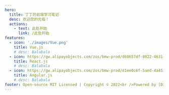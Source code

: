 ```yaml
---
hero:
  title: 丁丁的前端学习笔记
  desc: 欢迎您的光临！
  actions:
    - text: 此处开始
      link: /此处开始
features:
  - icon: './images/Vue.png'
    title: Vue.js
    # desc: Balabala
  - icon: https://gw.alipayobjects.com/zos/bmw-prod/d60657df-0822-4631-9d7c-e7a869c2f21c/k79dmz3q_w126_h126.png
    title: React.js
    # desc: Balabala
  - icon: https://gw.alipayobjects.com/zos/bmw-prod/d1ee0c6f-5aed-4a45-a507-339a4bfe076c/k7bjsocq_w144_h144.png
    title: Angular.js
    # desc: Balabala
footer: Open-source MIT Licensed | Copyright © 2022<br />Powered by [DingOUCer](https://github.com/DingOUCer)
---
```

